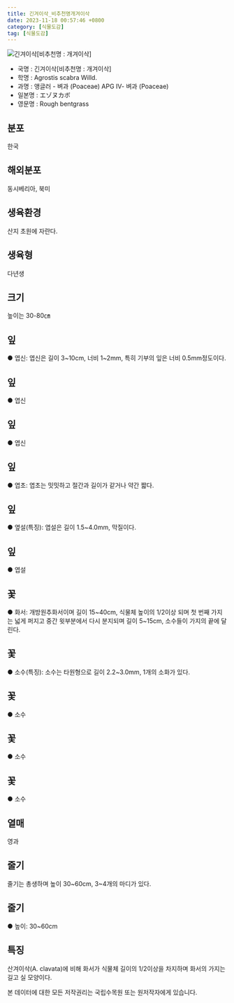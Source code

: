 ```yaml
---
title: 긴겨이삭_비추천명개겨이삭
date: 2023-11-18 00:57:46 +0800
category: [식물도감]
tag: [식물도감]
---
```




![긴겨이삭[비추천명 : 개겨이삭]](/fileUpload/plants/basic/Gramineae/Agrostis/14255/14255_1_th2.jpg)
- 국명 : 긴겨이삭[비추천명 : 개겨이삭]
- 학명 : Agrostis scabra Willd.
- 과명 : 앵글러 - 벼과 (Poaceae) APG Ⅳ- 벼과 (Poaceae)
- 일본명 : エゾヌカボ
- 영문명 : Rough bentgrass


## 분포
한국
## 해외분포
동시베리아, 북미
## 생육환경
산지 초원에 자란다.
## 생육형
다년생
## 크기
높이는 30-80㎝
## 잎
● 엽신: 엽신은 길이 3~10cm, 너비 1~2mm, 특히 기부의 잎은 너비 0.5mm정도이다.
## 잎
● 엽신
## 잎
● 엽신
## 잎
● 엽초: 엽초는 밋밋하고 절간과 길이가 같거나 약간 짧다.
## 잎
● 옆설(특징): 엽설은 길이 1.5~4.0mm, 막질이다.
## 잎
● 엽설
## 꽃
● 화서: 개방원추화서이며 길이 15~40cm, 식물체 높이의 1/2이상 되며 첫 번째 가지는 넓게 퍼지고 중간 윗부분에서 다시 분지되며 길이 5~15cm, 소수들이 가지의 끝에 달린다.
## 꽃
● 소수(특징): 소수는 타원형으로 길이 2.2~3.0mm, 1개의 소화가 있다.
## 꽃
● 소수
## 꽃
● 소수
## 꽃
● 소수
## 열매
영과
## 줄기
줄기는 총생하며 높이 30~60cm, 3~4개의 마디가 있다.
## 줄기
● 높이: 30~60cm
## 특징
산겨이삭(A. clavata)에 비해 화서가 식물체 길이의 1/2이상을 차지하며 화서의 가지는 길고 실 모양이다.






본 데이터에 대한 모든 저작권리는 국립수목원 또는 원저작자에게 있습니다.
